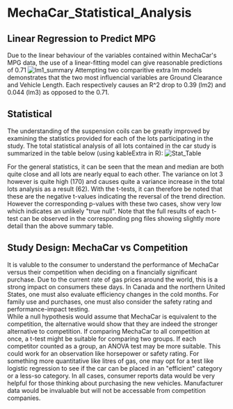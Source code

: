 # MechaCar_Statistical_Analysis


## Linear Regression to Predict MPG
Due to the linear behaviour of the variables contained within MechaCar's MPG data, the use of a linear-fitting model can give reasonable predictions of 0.71
![lm1_summary](https://user-images.githubusercontent.com/19878877/162633055-a035f9e1-40da-4c6a-8a2e-444a24f0f25e.png)
Attempting two comparitive extra lm models demonstrates that the two most influencial variables are Ground Clearance and Vehicle Length.  Each respectively causes an R^2 drop to 0.39 (lm2) and 0.044 (lm3) as opposed to the 0.71.

## Statistical 
The understanding of the suspension coils can be greatly improved by examining the statistics provided for each of the lots participating in the study.  The total statistical analysis of all lots contained in the car study is summarized in the table below (using kableExtra in R):
![Stat_Table](https://user-images.githubusercontent.com/19878877/163041925-c4f9dca2-7e92-4cf9-ab2f-7f3b2b4494ad.png)

For the general statistics, it can be seen that the mean and median are both quite close and all lots are nearly equal to each other.  The variance on lot 3 however is quite high (170) and causes quite a variance increase in the total lots analysis as a result (62).  With the t-tests, it can therefore be noted that these are the negative t-values indicating the reversal of the trend direction.  However the corresponding p-values with these two cases, show very low which indicates an unlikely "true null".  Note that the full results of each t-test can be observed in the corresponding png files showing slightly more detail than the above summary table.

## Study Design: MechaCar vs Competition
It is valuble to the consumer to understand the performance of MechaCar versus their competition when deciding on a financially significant purchase.   Due to the current rate of gas prices around the world, this is a strong impact on consumers these days.  In Canada and the northern United States, one must also evaluate efficiency changes in the cold months.  For family use and purchases, one must also consider the safety rating and performance-impact testing.  
While a null hypothesis would assume that MechaCar is equivalent to the competition, the alternative would show that they are indeed the stronger alternative to competition.  If comparing MechaCar to all competition at once, a t-test might be suitable for comparing two groups.  If each competitor counted as a group, an ANOVA test may be more suitable.  This could work for an observation like horsepower or safety rating.
For something more quantitative like litres of gas, one may opt for a test like logistic regression to see if the car can be placed in an "efficient" category or a less-so category.  In all cases, consumer reports data would be very helpful for those thinking about purchasing the new vehicles.  Manufacturer data would be invaluable but will not be accessable from competition companies.

